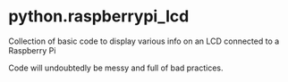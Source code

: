 # python.raspberrypi_lcd

Collection of basic code to display various info on an LCD connected to a Raspberry Pi

Code will undoubtedly be messy and full of bad practices.
